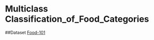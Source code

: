 # Multiclass Classification_of_Food_Categories

##Dataset
[Food-101](https://www.kaggle.com/dansbecker/food-101)
